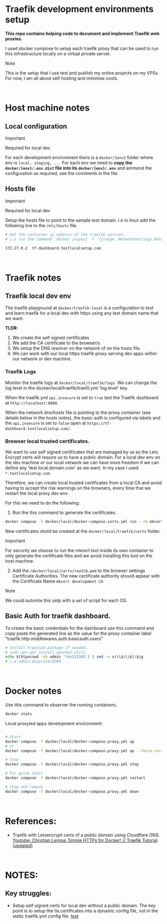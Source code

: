 # Traefik development environments setup

**This repo contains helping code to document and implement Traefik web proxies.**

I used docker compose to setup each traefik proxy that can be used to run this infrastructure locally on a virtual private server.

> [!NOTE]
> This is the setup that I use test and publish my online projects on my VPSs. For now, I am all about self hosting and minimise costs. 


<br/>

# Host machine notes

## Local configuration

> [!IMPORTANT] 
> Required for local dev

For each development environment there is a `docker/{env}` folder where env is `local, staging, ...`
For each env we need to **copy the `docker/{env}/.env.dist` file into its `docker/{env}/.env`** and 
ammend the configuration as required, see the comments in the file.

## Hosts file
> [!IMPORTANT]
> Required for local dev

Setup the hosts file to point to the sample test domain. i.e in linux add the following line to the `/etc/hosts` file.

```bash
# Get the container ip address of the traefik service.
# i.e run the command `docker inspect -f '{{range .NetworkSettings.Networks}}{{.IPAddress}}{{end}} <container_name_or_id>`

172.27.0.2  tf-dashboard.testlocalsetup.com
```
<br/>

# Traefik notes

## Traefik local dev env

The traefik playground at `docker/traefik-local` is a configuration to test and learn traefik for a local dev with https using any test domain name that we want. 

**TLDR:**
1. We create the self signed certificates 
2. We add the CA certificate to the browser/s
3. We setup the DNS resolver on the network of on the hosts file.
4. We can work with our local https traefik proxy serving dev apps within our network or dev machine.

### Traefik Logs

Monitor the traefik logs at `docker/local/traefik/logs`. We can change the log level in the docker/local/traefik/traefil.yml 'log.level' key.

When the traefik.yml `api.insecure` is set to `true` test the Traefik dashboard at `http://localhost:8080`.

When the network dns/hosts file is pointing to the proxy container (see details below in the hosts notes), the basic auth is configured via labels and the `api.insecure` is set to `false` open at `https://tf-dashboard.testlocalsetup.com/`.

### Browser local trusted certificates.

We want to use self signed certificates that are managed by us as the Lets Encrypt certs will require us to have a public domain. For a local dev env on the dev machine or our local network we can have more freedom if we can define any 'test.local.domain.com' as we want. In my case I used `*.testlocalsetup.com`.

Therefore, we can create local trusted certificates from a local CA and avoid having to accept the risk warnings on the browsers, every time that we restart the local proxy dev env. 

For this we need to do the following:

1. Run the this command to generate the certificates.
```bash
docker compose -f docker/local/docker-compose.certs.yml run --rm mkcert
```
New certificates shold be created at the `docker/local/traefik/certs` folder.

> [!IMPORTANT]
> For security we choose to run the mkcert tool inside its own container to only generate the certificate files and we avoid installing this tool on the host machine. 

2. Add the `/docker/local/certs/rootCA.pem` to the browser settings Certificate Authorities.
  The new certificate authority should appear with the Certificate Name `mkcert development CA`

> [!NOTE]
> We could automte this setp with a set of script for each OS. 


## Basic Auth for traefik dashboard.

To create the basic credentials for the dashboard use this command and copy paste the generated line as the value for the proxy container label "traefik.http.middlewares.auth.basicauth.users"
```bash
# Install htpasswd package if needed. 
# sudo apt-get install apache2-utils
echo $(htpasswd -nb admin 'test12345') | sed -e s/\\$/\\$\\$/g
# i.e admin:$$apr1$$LEDbM....
```

<br/>

# Docker notes

Use this command to observer the running containers.
```bash
docker stats
```

Local proxyied apps development environment:

```bash

# Start
docker compose -f docker/local/docker-compose.proxy.yml up
# or 
docker compose -f docker/local/docker-compose.proxy.yml up --force-recreate

# Stop
docker compose -f docker/local/docker-compose.proxy.yml stop

# For quick tests
docker compose -f docker/local/docker-compose.proxy.yml restart

# Stop and remove
docker compose -f docker/local/docker-compose.proxy.yml down
```

<br/>



# References:

* Traefik with Letsencrypt certs of a public domain using Cloudflare DNS. [Youtube: Christian Lempa: Simple HTTPs for Docker! // Traefik Tutorial (updated)](https://www.youtube.com/watch?v=-hfejNXqOzA)

<br/>

# NOTES:

## Key struggles:

* Setup self signed certs for local dev without a public domain. The key point is to setup the
tls.certificates into a dynamic config file, not in the static traefik.yml config file.
[text](docker/local/docker-compose.proxy.yml)
